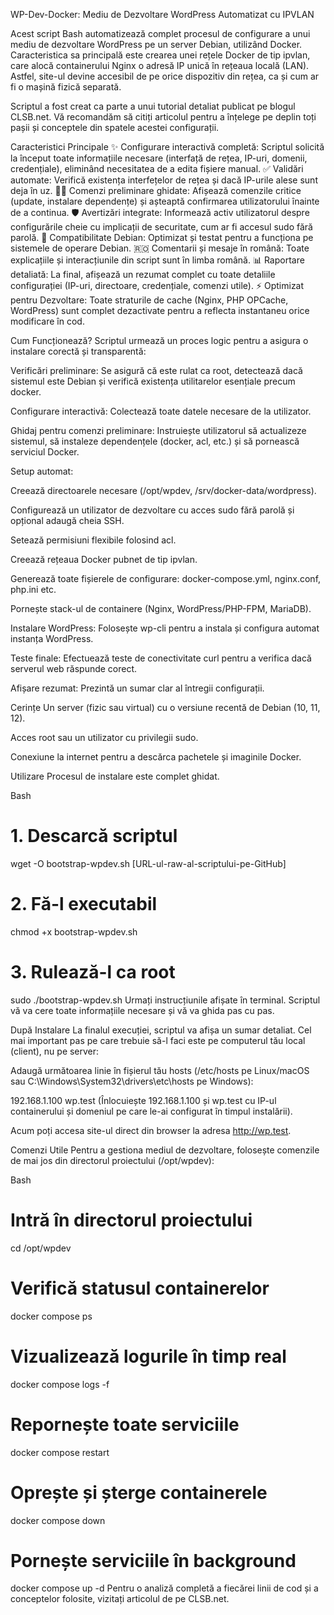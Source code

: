 WP-Dev-Docker: Mediu de Dezvoltare WordPress Automatizat cu IPVLAN

Acest script Bash automatizează complet procesul de configurare a unui mediu de dezvoltare WordPress pe un server Debian, utilizând Docker. Caracteristica sa principală este crearea unei rețele Docker de tip ipvlan, care alocă containerului Nginx o adresă IP unică în rețeaua locală (LAN). Astfel, site-ul devine accesibil de pe orice dispozitiv din rețea, ca și cum ar fi o mașină fizică separată.

Scriptul a fost creat ca parte a unui tutorial detaliat publicat pe blogul CLSB.net. Vă recomandăm să citiți articolul pentru a înțelege pe deplin toți pașii și conceptele din spatele acestei configurații.

Caracteristici Principale
✨ Configurare interactivă completă: Scriptul solicită la început toate informațiile necesare (interfață de rețea, IP-uri, domenii, credențiale), eliminând necesitatea de a edita fișiere manual.
✅ Validări automate: Verifică existența interfețelor de rețea și dacă IP-urile alese sunt deja în uz.
👨‍🏫 Comenzi preliminare ghidate: Afișează comenzile critice (update, instalare dependențe) și așteaptă confirmarea utilizatorului înainte de a continua.
🛡️ Avertizări integrate: Informează activ utilizatorul despre configurările cheie cu implicații de securitate, cum ar fi accesul sudo fără parolă.
🐧 Compatibilitate Debian: Optimizat și testat pentru a funcționa pe sistemele de operare Debian.
🇷🇴 Comentarii și mesaje în română: Toate explicațiile și interacțiunile din script sunt în limba română.
📊 Raportare detaliată: La final, afișează un rezumat complet cu toate detaliile configurației (IP-uri, directoare, credențiale, comenzi utile).
⚡ Optimizat pentru Dezvoltare: Toate straturile de cache (Nginx, PHP OPCache, WordPress) sunt complet dezactivate pentru a reflecta instantaneu orice modificare în cod.

Cum Funcționează?
Scriptul urmează un proces logic pentru a asigura o instalare corectă și transparentă:

Verificări preliminare: Se asigură că este rulat ca root, detectează dacă sistemul este Debian și verifică existența utilitarelor esențiale precum docker.

Configurare interactivă: Colectează toate datele necesare de la utilizator.

Ghidaj pentru comenzi preliminare: Instruiește utilizatorul să actualizeze sistemul, să instaleze dependențele (docker, acl, etc.) și să pornească serviciul Docker.

Setup automat:

Creează directoarele necesare (/opt/wpdev, /srv/docker-data/wordpress).

Configurează un utilizator de dezvoltare cu acces sudo fără parolă și opțional adaugă cheia SSH.

Setează permisiuni flexibile folosind acl.

Creează rețeaua Docker pubnet de tip ipvlan.

Generează toate fișierele de configurare: docker-compose.yml, nginx.conf, php.ini etc.

Pornește stack-ul de containere (Nginx, WordPress/PHP-FPM, MariaDB).

Instalare WordPress: Folosește wp-cli pentru a instala și configura automat instanța WordPress.

Teste finale: Efectuează teste de conectivitate curl pentru a verifica dacă serverul web răspunde corect.

Afișare rezumat: Prezintă un sumar clar al întregii configurații.

Cerințe
Un server (fizic sau virtual) cu o versiune recentă de Debian (10, 11, 12).

Acces root sau un utilizator cu privilegii sudo.

Conexiune la internet pentru a descărca pachetele și imaginile Docker.

Utilizare
Procesul de instalare este complet ghidat.

Bash

# 1. Descarcă scriptul
wget -O bootstrap-wpdev.sh [URL-ul-raw-al-scriptului-pe-GitHub]

# 2. Fă-l executabil
chmod +x bootstrap-wpdev.sh

# 3. Rulează-l ca root
sudo ./bootstrap-wpdev.sh
Urmați instrucțiunile afișate în terminal. Scriptul vă va cere toate informațiile necesare și vă va ghida pas cu pas.

După Instalare
La finalul execuției, scriptul va afișa un sumar detaliat. Cel mai important pas pe care trebuie să-l faci este pe computerul tău local (client), nu pe server:

Adaugă următoarea linie în fișierul tău hosts (/etc/hosts pe Linux/macOS sau C:\Windows\System32\drivers\etc\hosts pe Windows):

192.168.1.100  wp.test
(Înlocuiește 192.168.1.100 și wp.test cu IP-ul containerului și domeniul pe care le-ai configurat în timpul instalării).

Acum poți accesa site-ul direct din browser la adresa http://wp.test.

Comenzi Utile
Pentru a gestiona mediul de dezvoltare, folosește comenzile de mai jos din directorul proiectului (/opt/wpdev):

Bash

# Intră în directorul proiectului
cd /opt/wpdev

# Verifică statusul containerelor
docker compose ps

# Vizualizează logurile în timp real
docker compose logs -f

# Repornește toate serviciile
docker compose restart

# Oprește și șterge containerele
docker compose down

# Pornește serviciile în background
docker compose up -d
Pentru o analiză completă a fiecărei linii de cod și a conceptelor folosite, vizitați articolul de pe CLSB.net.